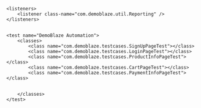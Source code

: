 <?xml version="1.0" encoding="UTF-8"?>
<!DOCTYPE suite SYSTEM "http://testng.org/testng-1.0.dtd">
<suite name="DemoBalze Automation Test Suite">

	<listeners>
		<listener class-name="com.demoblaze.util.Reporting" />
	</listeners>
	

	<test name="DemoBlaze Automation">
		<classes>
			<class name="com.demoblaze.testcases.SignUpPageTest"></class>
			<class name="com.demoblaze.testcases.LoginPageTest"></class>
			<class name="com.demoblaze.testcases.ProductInfoPageTest"></class>
			<class name="com.demoblaze.testcases.CartPageTest"></class>
			<class name="com.demoblaze.testcases.PaymentInfoPageTest"></class>
			 

		</classes>
	</test>
</suite>
